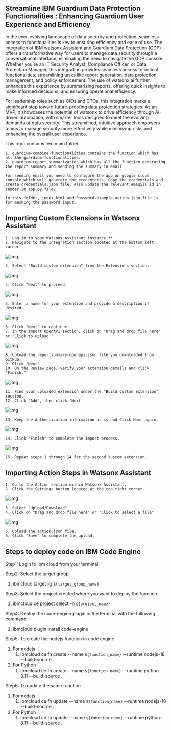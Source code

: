 ## Streamline IBM Guardium Data Protection Functionalities : Enhancing Guardium User Experience and Efficiency

In the ever-evolving landscape of data security and protection, seamless access to functionalities is key to ensuring efficiency and ease of use. The integration of IBM watsonx Assistant and Guardium Data Protection (GDP) offers a transformative way for users to manage data security through a conversational interface, eliminating the need to navigate the GDP console. Whether you're an IT Security Analyst, Compliance Officer, or Data Protection Manager, this integration provides seamless access to critical functionalities, streamlining tasks like report generation, data protection management, and policy enforcement. The use of watsonx.ai further enhances this experience by summarizing reports, offering quick insights to make informed decisions, and ensuring operational efficiency.

For leadership roles such as CIOs and CTOs, this integration marks a significant step toward future-proofing data protection strategies. As an MVP, it showcases the potential of watsonx to drive efficiency through AI-driven automation, with smarter tools designed to meet the evolving demands of data security. This streamlined, intuitive approach empowers teams to manage security more effectively while minimizing risks and enhancing the overall user experience.


This repo contains two main folder.

    1. guardium-combine-functionalities contains the function which has all the guardium functionalities.
    2. guardium-report-summarization which has all the function generating the report summary and sending the summary in email

    For sending email you need to configure the app on google cloud console which will generate the credentails. Copy the credentials and create credentials.json file. Also update the relevant emaqils id in sender in app.py file.

    In this folder, index.html and Password-example-action.json file is for masking the password input.


## Importing Custom Extensions in Watsonx Assistant
    1. Log in to your Watsonx Assistant instance.**
    2. Navigate to the Integration section located at the bottom left corner.

![img](./static/1.png)

    3. Select "Build custom extension" from the Extensions section.

![img](./static/2.png)

    4. Click "Next" to proceed.

![img](./static/3.png)

    5. Enter a name for your extension and provide a description if desired.

![img](./static/4.png)

    6. Click "Next" to continue.
    7. In the Import OpenAPI section, click on "Drag and drop file here" or "Click to upload."

![img](./static/5.png)

    8. Upload the reportsummary-openapi.json file you downloaded from GitHub.
    9. Click "Next" 
    10. On the Review page, verify your extension details and click "Finish."

![img](./static/6.png)

    11. Find your uploaded extension under the "Build Custom Extension" section.
    12. Click "Add", then click "Next

![img](./static/7.png) 

    13. Keep the Authentication information as is and Click Next again.

![img](./static/8.png) 

    14. Click "Finish" to complete the import process.

![img](./static/9.png) 

    15. Repeat steps 1 through 14 for the second custom extension.

## Importing Action Steps in Watsonx Assistant
    1. Go to the Action section within Watsonx Assistant.
    2. Click the Settings button located at the top right corner.

![img](./static/11.png)

    3. Select "Upload/Download".
    4. Click on "Drag and drop file here" or "Click to select a file".

![img](./static/12.png)

    5. Upload the action.json file.
    6. Click "Save" to complete the upload.
    

## Steps to deploy code on IBM Code Engine 

Step1: Login to ibm cloud from your terminal

Step2: Select the target group 
1. ibmcloud target -g `${target_group_name}`

Step3: Select the project created where you want to deploy the function 
1. ibmcloud ce project select -n `${project_name}`

Step4: Deploy the code-engine plugin in the terminal with the following command 
1. ibmcloud plugin install code-engine

Step5: To create the nodejs function in code engine
1. For nodejs 
    1. ibmcloud ce fn create --name `${function_name}` --runtime nodejs-18 --build-source .
2. For Python
    1. ibmcloud ce fn create --name `${function_name}` --runtime python-3.11 --build-source .


Step6: To update the same function
1. For nodejs
    1. ibmcloud ce fn update --name `${function_name}` --runtime nodejs-18 --build-source .
2. For Python
    1. ibmcloud ce fn update --name `${function_name}` --runtime python-3.11 --build-source .

